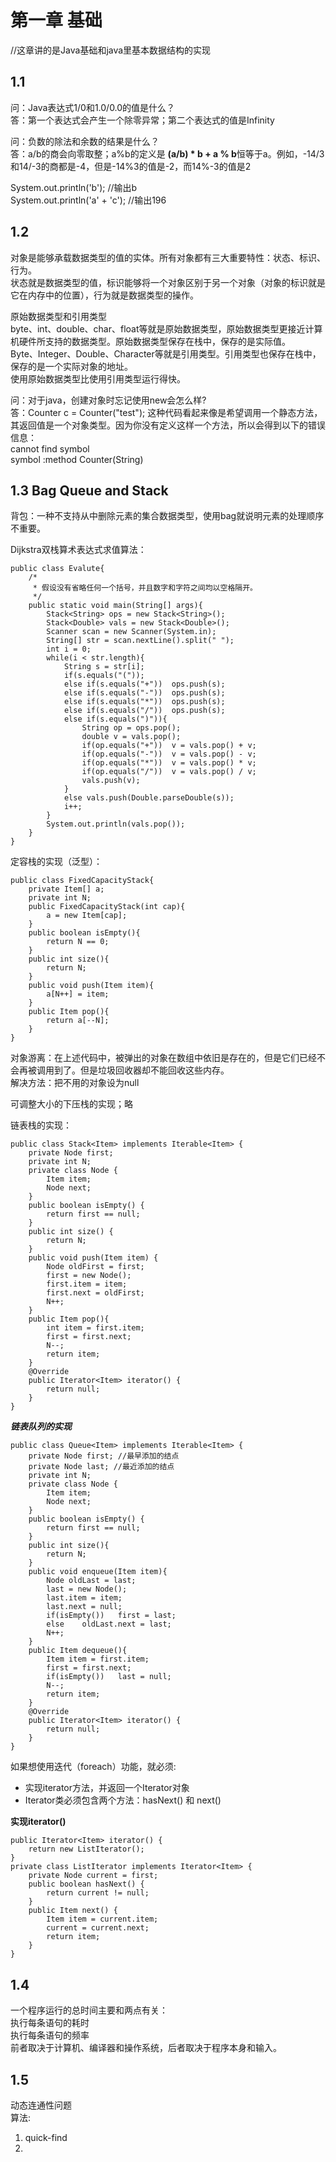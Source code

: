 # 第一章 基础
//这章讲的是Java基础和java里基本数据结构的实现
## 1.1
问：Java表达式1/0和1.0/0.0的值是什么？<br>
答：第一个表达式会产生一个除零异常；第二个表达式的值是Infinity<br>

问：负数的除法和余数的结果是什么？<br>
答：a/b的商会向零取整；a%b的定义是 **(a/b) * b + a %  b**恒等于a。例如，-14/3和14/-3的商都是-4，但是-14%3的值是-2，而14%-3的值是2
<br>

System.out.println('b');    //输出b<br>
System.out.println('a' + 'c');  //输出196

## 1.2
对象是能够承载数据类型的值的实体。所有对象都有三大重要特性：状态、标识、行为。<br>
状态就是数据类型的值，标识能够将一个对象区别于另一个对象（对象的标识就是它在内存中的位置），行为就是数据类型的操作。<br>

原始数据类型和引用类型<br>
byte、int、double、char、float等就是原始数据类型，原始数据类型更接近计算机硬件所支持的数据类型。原始数据类型保存在栈中，保存的是实际值。<br>
Byte、Integer、Double、Character等就是引用类型。引用类型也保存在栈中，保存的是一个实际对象的地址。<br>
使用原始数据类型比使用引用类型运行得快。<br>

问：对于java，创建对象时忘记使用new会怎么样?<br>
答：Counter c = Counter("test"); 这种代码看起来像是希望调用一个静态方法，其返回值是一个对象类型。因为你没有定义这样一个方法，所以会得到以下的错误信息：<br>
cannot find symbol<br>
symbol  :method Counter(String)<br>

## 1.3 Bag Queue and Stack
背包：一种不支持从中删除元素的集合数据类型，使用bag就说明元素的处理顺序不重要。

Dijkstra双栈算术表达式求值算法：

```
public class Evalute{
    /*
     * 假设没有省略任何一个括号，并且数字和字符之间均以空格隔开。
     */
    public static void main(String[] args){
        Stack<String> ops = new Stack<String>();
        Stack<Double> vals = new Stack<Double>();
        Scanner scan = new Scanner(System.in);
        String[] str = scan.nextLine().split(" ");
        int i = 0;
        while(i < str.length){
            String s = str[i];
            if(s.equals("("));
            else if(s.equals("+"))  ops.push(s);
            else if(s.equals("-"))  ops.push(s);
            else if(s.equals("*"))  ops.push(s);
            else if(s.equals("/"))  ops.push(s);
            else if(s.equals(")")){
                String op = ops.pop();
                double v = vals.pop();
                if(op.equals("+"))  v = vals.pop() + v;
                if(op.equals("-"))  v = vals.pop() - v;
                if(op.equals("*"))  v = vals.pop() * v;
                if(op.equals("/"))  v = vals.pop() / v;
                vals.push(v);
            }
            else vals.push(Double.parseDouble(s));
            i++;
        }
        System.out.println(vals.pop());
    }
}
```

定容栈的实现（泛型）：

```
public class FixedCapacityStack{
    private Item[] a;
    private int N;
    public FixedCapacityStack(int cap){
        a = new Item[cap];
    }
    public boolean isEmpty(){
        return N == 0;
    }
    public int size(){
        return N;
    }
    public void push(Item item){
        a[N++] = item;
    }
    public Item pop(){
        return a[--N];
    }
}
```
对象游离：在上述代码中，被弹出的对象在数组中依旧是存在的，但是它们已经不会再被调用到了。但是垃圾回收器却不能回收这些内存。<br>
解决方法：把不用的对象设为null

可调整大小的下压栈的实现；略
<br>

链表栈的实现：

```
public class Stack<Item> implements Iterable<Item> {
    private Node first;
    private int N;
    private class Node {
        Item item;
        Node next;
    }
    public boolean isEmpty() {
        return first == null;
    }
    public int size() {
        return N;
    }
    public void push(Item item) {
        Node oldFirst = first;
        first = new Node();
        first.item = item;
        first.next = oldFirst;
        N++;
    }
    public Item pop(){
        int item = first.item;
        first = first.next;
        N--;
        return item;
    }
    @Override
    public Iterator<Item> iterator() {
        return null;
    }
}
```
***链表队列的实现***

```
public class Queue<Item> implements Iterable<Item> {
    private Node first; //最早添加的结点
    private Node last; //最近添加的结点
    private int N;
    private class Node {
        Item item;
        Node next;
    }
    public boolean isEmpty() {
        return first == null;
    }
    public int size(){
        return N;
    }
    public void enqueue(Item item){
        Node oldLast = last;
        last = new Node();
        last.item = item;
        last.next = null;
        if(isEmpty())   first = last;
        else    oldLast.next = last;
        N++;
    }
    public Item dequeue(){
        Item item = first.item;
        first = first.next;
        if(isEmpty())   last = null;
        N--;
        return item;
    }
    @Override
    public Iterator<Item> iterator() {
        return null;
    }
}
```
如果想使用迭代（foreach）功能，就必须:
- 实现iterator方法，并返回一个Iterator对象<br>
- Iterator类必须包含两个方法：hasNext() 和 next()


**实现iterator()**<br>

```
public Iterator<Item> iterator() {
    return new ListIterator();
}
private class ListIterator implements Iterator<Item> {
    private Node current = first;
    public boolean hasNext() {
        return current != null;
    }
    public Item next() {
        Item item = current.item;
        current = current.next;
        return item;
    }
}
```

## 1.4

一个程序运行的总时间主要和两点有关：<br>
执行每条语句的耗时<br>执行每条语句的频率<br>
前者取决于计算机、编译器和操作系统，后者取决于程序本身和输入。
<br>

## 1.5
动态连通性问题<br>
算法:<br>
1. quick-find
2. 